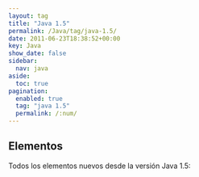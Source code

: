 ```yaml
---
layout: tag
title: "Java 1.5"
permalink: /Java/tag/java-1.5/
date: 2011-06-23T18:38:52+00:00
key: Java
show_date: false
sidebar:
  nav: java
aside:
  toc: true
pagination: 
  enabled: true
  tag: "java 1.5"
  permalink: /:num/    
---
```


<h2>Elementos</h2>
Todos los elementos nuevos desde la versión Java 1.5: